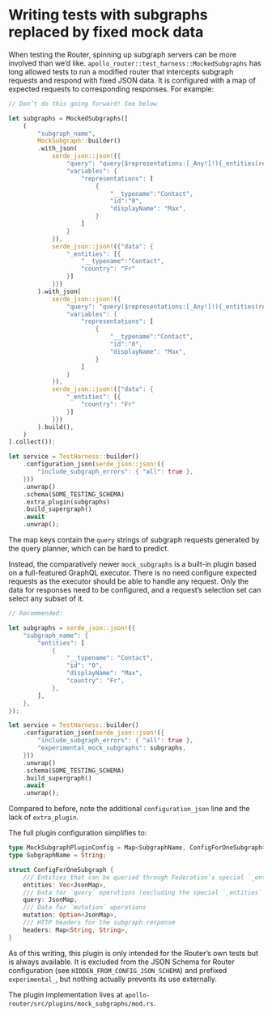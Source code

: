 # Writing tests with subgraphs replaced by fixed mock data

When testing the Router, spinning up subgraph servers can be more involved than we’d like.
`apollo_router::test_harness::MockedSubgraphs` has long allowed tests to run a modified router
that intercepts subgraph requests and respond with fixed JSON data.
It is configured with a map of expected requests to corresponding responses.
For example:

```rust
// Don’t do this going forward! See below

let subgraphs = MockedSubgraphs([
    (
        "subgraph_name",
        MockSubgraph::builder()
        .with_json(
            serde_json::json!({
                "query": "query($representations:[_Any!]!){_entities(representations:$representations){...on Contact{__typename country}}}",
                "variables": {
                    "representations": [
                        {
                            "__typename":"Contact",
                            "id":"0",
                            "displayName": "Max",
                        }
                    ]
                }
            }),
            serde_json::json!({"data": {
                "_entities": [{
                    "__typename":"Contact",
                    "country": "Fr"
                }]
            }})
        ).with_json(
            serde_json::json!({
                "query": "query($representations:[_Any!]!){_entities(representations:$representations){...on Contact{country}}}",
                "variables": {
                    "representations": [
                        {
                            "__typename":"Contact",
                            "id":"0",
                            "displayName": "Max",
                        }
                    ]
                }
            }),
            serde_json::json!({"data": {
                "_entities": [{
                    "country": "Fr"
                }]
            }})
        ).build(),
    )
].collect());

let service = TestHarness::builder()
    .configuration_json(serde_json::json!({
        "include_subgraph_errors": { "all": true },
    }))
    .unwrap()
    .schema(SOME_TESTING_SCHEMA)
    .extra_plugin(subgraphs)
    .build_supergraph()
    .await
    .unwrap();
```

The map keys contain the `query` strings of subgraph requests generated by the query planner,
which can be hard to predict.

Instead, the comparatively newer `mock_subgraphs` is a built-in plugin
based on a full-featured GraphQL executor.
There is no need configure expected requests as the executor should be able to handle any request.
Only the data for responses need to be configured, and a request’s selection set can select
any subset of it.

```rust
// Recommended:

let subgraphs = serde_json::json!({
    "subgraph_name": {
        "entities": [
            {
                "__typename": "Contact",
                "id": "0",
                "displayName": "Max",
                "country": "Fr",
            },
        ],
    },
});

let service = TestHarness::builder()
    .configuration_json(serde_json::json!({
        "include_subgraph_errors": { "all": true },
        "experimental_mock_subgraphs": subgraphs,
    }))
    .unwrap()
    .schema(SOME_TESTING_SCHEMA)
    .build_supergraph()
    .await
    .unwrap();
```

Compared to before, note the additional `configuration_json` line and the lack of `extra_plugin`.

The full plugin configuration simplifies to:

```rust
type MockSubgraphPluginConfig = Map<SubgraphName, ConfigForOneSubgraph>;
type SubgraphName = String;

struct ConfigForOneSubgraph {
    /// Entities that can be queried through Federation’s special `_entities` field
    entities: Vec<JsonMap>,
    /// Data for `query` operations (excluding the special `_entities` field)
    query: JsonMap,
    /// Data for `mutation` operations
    mutation: Option<JsonMap>,
    /// HTTP headers for the subgraph response
    headers: Map<String, String>,
}
```

As of this writing, this plugin is only intended for the Router’s own tests but is always available.
It is excluded from the JSON Schema for Router configuration (see `HIDDEN_FROM_CONFIG_JSON_SCHEMA`)
and prefixed `experimental_`, but nothing actually prevents its use externally.

The plugin implementation lives at `apollo-router/src/plugins/mock_subgraphs/mod.rs`.
